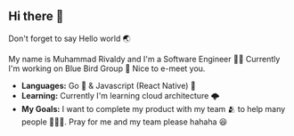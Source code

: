 ## Hi there :clap:

Don't forget to say Hello world :earth_asia:

My name is Muhammad Rivaldy and I'm a Software Engineer :technologist:
Currently I'm working on Blue Bird Group :blue_car:
Nice to e-meet you.

- **Languages:** Go 🥇 & Javascript (React Native) 🥈
- **Learning:** Currently I'm learning cloud architecture 🌩️
- **My Goals:** I want to complete my product with my team 🫂 to help many people 🧑‍🤝‍🧑. Pray for me and my team please hahaha 😆

